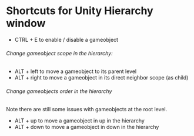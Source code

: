 # Shortcuts for Unity Hierarchy window

* CTRL + E to enable / disable a gameobject

###### Change gameobject scope in the hierarchy:

* ALT + left to move a gameobject to its parent level
* ALT + right to move a gameobject in its direct neighbor scope (as child)

###### Change gameobjects order in the hierarchy 
Note there are still some issues with gameobjects at the root level.

* ALT + up to move a gameobject in up in the hierarchy 
* ALT + down to move a gameobject in down in the hierarchy     


      
